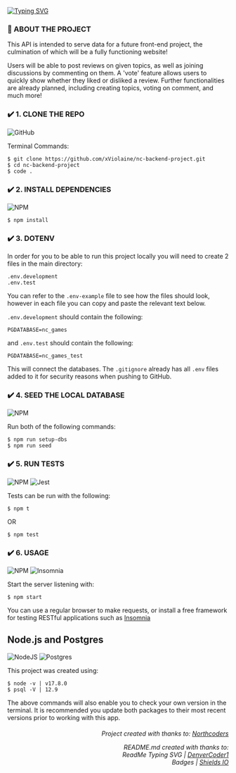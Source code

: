 [![Typing SVG](https://readme-typing-svg.herokuapp.com?font=Press+Start+2P&size=13&duration=4200&color=31F73C&vCenter=true&multiline=true&lines=GLHF+Gaming;A+RESTful+API+%F0%9F%98%B4+by+xViolaine)](https://git.io/typing-svg)

### 📝 ABOUT THE PROJECT

This API is intended to serve data for a future front-end project, the culmination of which will be a fully functioning website!

Users will be able to post reviews on given topics, as well as joining discussions by commenting on them. A 'vote' feature allows users to quickly show whether they liked or disliked a review. Further functionalities are already planned, including creating topics, voting on comment, and much more!

### ✔️ 1. CLONE THE REPO
![GitHub](https://img.shields.io/badge/github-%23121011.svg?style=for-the-badge&logo=github&logoColor=white)

Terminal Commands:
```
$ git clone https://github.com/xViolaine/nc-backend-project.git
$ cd nc-backend-project
$ code .
```

### ✔️ 2. INSTALL DEPENDENCIES
![NPM](https://img.shields.io/badge/NPM-%23000000.svg?style=for-the-badge&logo=npm&logoColor=white)
```programming
$ npm install
```

### ✔️ 3. DOTENV

In order for you to be able to run this project locally you will need to create 2 files in the main directory:
```programming
.env.development
.env.test
```

You can refer to the ``` .env-example ``` file to see how the files should look, however in each file you can copy and paste the relevant text below.


``` .env.development ``` should contain the following:
```
PGDATABASE=nc_games
```

and ``` .env.test ``` should contain the following:
```
PGDATABASE=nc_games_test
```

This will connect the databases. The ``` .gitignore ``` already has all ``` .env ``` files added to it for security reasons when pushing to GitHub.

### ✔️ 4. SEED THE LOCAL DATABASE
![NPM](https://img.shields.io/badge/NPM-%23000000.svg?style=for-the-badge&logo=npm&logoColor=white)

Run both of the following commands:
```
$ npm run setup-dbs
$ npm run seed
```

### ✔️ 5. RUN TESTS
![NPM](https://img.shields.io/badge/NPM-%23000000.svg?style=for-the-badge&logo=npm&logoColor=white) ![Jest](https://img.shields.io/badge/-jest-%23C21325?style=for-the-badge&logo=jest&logoColor=white) 

Tests can be run with the following:
```
$ npm t
```
OR
```
$ npm test
```

### ✔️ 6. USAGE
![NPM](https://img.shields.io/badge/NPM-%23000000.svg?style=for-the-badge&logo=npm&logoColor=white) ![Insomnia](https://img.shields.io/badge/Insomnia-black?style=for-the-badge&logo=insomnia&logoColor=5849BE)

Start the server listening with:
```
$ npm start
```
You can use a regular browser to make requests, or install a free framework for testing RESTful applications such as [Insomnia](https://insomnia.rest/download)


## Node.js and Postgres
![NodeJS](https://img.shields.io/badge/node.js-6DA55F?style=for-the-badge&logo=node.js&logoColor=white) ![Postgres](https://img.shields.io/badge/postgres-%23316192.svg?style=for-the-badge&logo=postgresql&logoColor=white)

This project was created using:
```
$ node -v | v17.8.0
$ psql -V | 12.9
```
The above commands will also enable you to check your own version in the terminal. It is recommended you update both packages to their most recent versions prior to working with this app.

<div align=right>
  <h6> Project created with thanks to: <a href="https://northcoders.com/">Northcoders</a>
  <p>README.md created with thanks to: <br>ReadMe Typing SVG | <a href="https://git.io/typing-svg">DenverCoder1</a>  
    <br>Badges | <a href="https://shields.io/">Shields IO</a></h6></p> 
</div>

